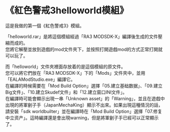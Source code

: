 # 《紅色警戒3helloworld模組》
這是我做的第一個《紅色警戒3》模組。  
  
「helloworld.rar」是將這個模組經過「RA3 MODSDK-X」編譯後生成的文件壓縮而成的。  
您將它解壓並放到遊戲的mod文件夾下，並按照打開遊戲mod的方式正常打開就可以玩了。
  
而「helloworld」文件夾裡面存放着的是這個模組的原文件。  
您可以將它們放在「RA3 MODSDK-X」下的「Mods」文件夾中，並用「EALAModStudio.exe」編譯它。  
在編譯的時候需要在「Mod Build Option」選擇「05.建立基础数据」、「09.建立Big文件」、「10.建立Skudef文件」和「12.建立窗口INI文件」。  
在編譯時可能會顯示出現一串「Unknown asset」的「Warning」，並且在遊戲中出現的將軍劊子手（JapanMechaKing）顯示不出來。如果出現這種情況的話，請安裝「sdk worldbuilter」並在編譯時在「Mod Build Option」選擇「07.修复中立资产」。這時編譯還是會出現warning，但是將軍劊子手已經可以正常顯示了。    
